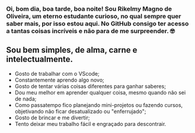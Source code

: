 
### Oi, bom dia, boa tarde, boa noite! Sou Rikelmy Magno de Oliveira, um eterno estudante curioso, no qual sempre quer saber mais, por isso estou aqui. No GitHub consigo ter acesso a tantas coisas incríveis e não para de me surpreender. :nerd_face:

## Sou bem simples, de alma, carne e intelectualmente.
- Gosto de trabalhar com o VScode;
- Constantemente aprendo algo novo;
- Gosto de tentar várias coisas diferentes para ganhar saberes;
- Dou meu melhor em aprender qualquer coisa, mesmo quando não sei de nada;
- Como passatempo fico planejando mini-projetos ou fazendo cursos, objetivando não ficar desatualizado ou "enferrujado";
- Gosto de brincar e me divertir;
- Tento deixar meu trabalho fácil e engraçado para descontrair.